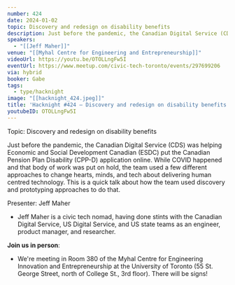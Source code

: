 ```yaml
---
number: 424
date: 2024-01-02
topic: Discovery and redesign on disability benefits
description: Just before the pandemic, the Canadian Digital Service (CDS) was helping Economic and Social Development Canadian (ESDC) put the Canadian Pension Plan Disability (CPP-D) application online. While COVID happened and that body of work was put on hold, the team used a few different approaches to change hearts, minds, and tech about delivering human centred technology. This is a quick talk about how the team used discovery and prototyping approaches to do that.
speakers:
  - "[[Jeff Maher]]"
venue: "[[Myhal Centre for Engineering and Entrepreneurship]]"
videoUrl: https://youtu.be/OTOLLngFw5I
eventUrl: https://www.meetup.com/civic-tech-toronto/events/297699206
via: hybrid
booker: Gabe
tags:
  - type/hacknight
image: "[[hacknight_424.jpeg]]"
title: 'Hacknight #424 – Discovery and redesign on disability benefits'
youtubeID: OTOLLngFw5I
---
```

Topic: Discovery and redesign on disability benefits

Just before the pandemic, the Canadian Digital Service (CDS) was helping Economic and Social Development Canadian (ESDC) put the Canadian Pension Plan Disability (CPP-D) application online. While COVID happened and that body of work was put on hold, the team used a few different approaches to change hearts, minds, and tech about delivering human centred technology. This is a quick talk about how the team used discovery and prototyping approaches to do that.

Presenter: Jeff Maher

* Jeff Maher is a civic tech nomad, having done stints with the Canadian Digital Service, US Digital Service, and US state teams as an engineer, product manager, and researcher.

**Join us in person**:

* We're meeting in Room 380 of the Myhal Centre for Engineering Innovation and Entrepreneurship at the University of Toronto (55 St. George Street, north of College St., 3rd floor). There will be signs!
